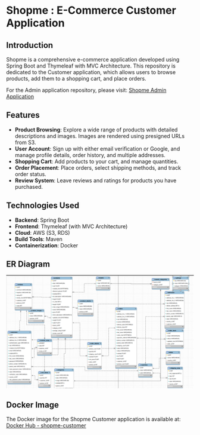 # Shopme : E-Commerce Customer Application

## Introduction
Shopme is a comprehensive e-commerce application developed using Spring Boot and Thymeleaf with MVC Architecture. This repository is dedicated to the Customer application, which allows users to browse products, add them to a shopping cart, and place orders.

For the Admin application repository, please visit: [Shopme Admin Application](https://github.com/001sudhanshu001/Shopme_ecomm.git)

## Features

- **Product Browsing**: Explore a wide range of products with detailed descriptions and images. Images are rendered using presigned URLs from S3.
- **User Account**: Sign up with either email verification or Google, and manage profile details, order history, and multiple addresses.
- **Shopping Cart**: Add products to your cart, and manage quantities.
- **Order Placement**: Place orders, select shipping methods, and track order status.
- **Review System**: Leave reviews and ratings for products you have purchased.

## Technologies Used

- **Backend**: Spring Boot
- **Frontend**: Thymeleaf (with MVC Architecture)
- **Cloud**: AWS (S3, RDS)
- **Build Tools**: Maven
- **Containerization**: Docker

## ER Diagram
<img src="./images/ER_Diagram.png" />

## Docker Image

The Docker image for the Shopme Customer application is available at: [Docker Hub - shopme-customer](https://hub.docker.com/repository/docker/sudhanshu00i/shopme-customer)
